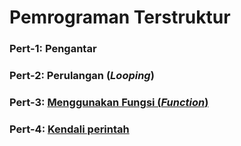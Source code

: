 # Pemrograman Terstruktur


### Pert-1: Pengantar

### Pert-2: Perulangan (*Looping*)

### Pert-3: [Menggunakan Fungsi (*Function*)](https://github.com/nurcahyobn/petruk/blob/master/fungsi.md)

### Pert-4: [Kendali perintah](https://github.com/nurcahyobn/petruk/blob/master/kendal.md)
